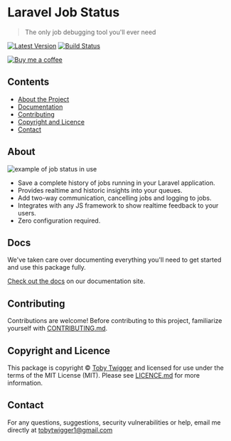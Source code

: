 # Laravel Job Status

> The only job debugging tool you'll ever need

[![Latest Version](https://img.shields.io/github/v/release/tobytwigger/laravel-job-status?label=Latest%20Version&sort=semver&style=plastic)](https://github.com/tobytwigger/laravel-job-status/releases)
[![Build Status](https://github.com/tobytwigger/laravel-job-status/actions/workflows/trigger_main_branch_flow.yml/badge.svg)](https://github.com/tobytwigger/laravel-job-status/actions/workflows/trigger_main_branch_flow.yml)

[![Buy me a coffee](https://www.buymeacoffee.com/assets/img/custom_images/orange_img.png)](http://buymeacoffee.com/translate)

## Contents

* [About the Project](#about)
* [Documentation](#docs)
* [Contributing](#contributing)
* [Copyright and Licence](#copyright-and-licence)
* [Contact](#contact)

## About

![example of job status in use](https://github.com/tobytwigger/laravel-job-status/blob/main/docs/docs/assets/images/podcast.gif "Showing the user the status of their podcast being uploaded")

- Save a complete history of jobs running in your Laravel application.
- Provides realtime and historic insights into your queues.
- Add two-way communication, cancelling jobs and logging to jobs.
- Integrates with any JS framework to show realtime feedback to your users.
- Zero configuration required.

## Docs

We've taken care over documenting everything you'll need to get started and use this package fully.

[Check out the docs](https://tobytwigger.github.io/laravel-job-status) on our documentation site.

## Contributing

Contributions are welcome! Before contributing to this project, familiarize
yourself with [CONTRIBUTING.md](CONTRIBUTING.md).

## Copyright and Licence

This package is copyright © [Toby Twigger](https://github.com/tobytwigger)
and licensed for use under the terms of the MIT License (MIT). Please see
[LICENCE.md](LICENCE.md) for more information.

## Contact

For any questions, suggestions, security vulnerabilities or help, email me directly at [tobytwigger1@gmail.com](mailto:tobytwigger1@gmail.com)
